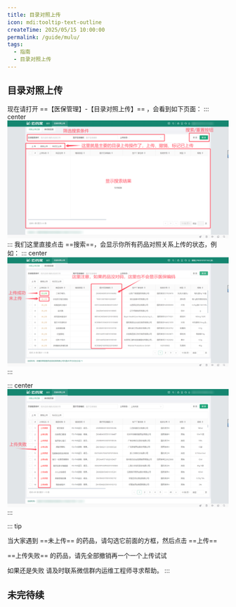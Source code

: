 ```yaml
---
title: 目录对照上传
icon: mdi:tooltip-text-outline
createTime: 2025/05/15 10:00:00
permalink: /guide/mulu/
tags:
  - 指南
  - 目录对照上传
---
```


## 目录对照上传

现在请打开 ==【医保管理】-【目录对照上传】== ，会看到如下页面：
::: center
![目录对照](/images/muluduizhao/muludz1.png)
:::
我们这里直接点击 ==搜索==，会显示你所有药品对照关系上传的状态，例如：
::: center
![目录对照](/images/muluduizhao/muludz2.png)
:::

::: center
![目录对照](/images/muluduizhao/muludz3.png)
:::

::: tip

当大家遇到 ==未上传== 的药品，请勾选它前面的方框，然后点击 ==上传==

==上传失败== 的药品，请先全部撤销再一个一个上传试试

如果还是失败 请及时联系微信群内运维工程师寻求帮助。
:::

## 未完待续 <Badge type="tip" text="推荐" />
